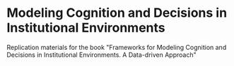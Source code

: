 Modeling Cognition and Decisions in Institutional Environments
====================================

Replication materials for the book "Frameworks for Modeling Cognition and Decisions in Institutional Environments. A Data-driven Approach"
